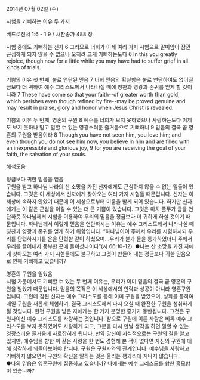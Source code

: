 2014년 07월 02일 (수)

시험을 기뻐하는 이유 두 가지



베드로전서 1:6 - 1:9 / 새찬송가 488 장


시험 중에도 기뻐하는 신자 
6 그러므로 너희가 이제 여러 가지 시험으로 말미암아 잠깐 근심하게 되지 않을 수 없으나 오히려 크게 기뻐하는도다
6 In this you greatly rejoice, though now for a little while you may have had to suffer grief in all kinds of trials.

기쁨의 이유 첫 번째, 불로 연단된 믿음
7 너희 믿음의 확실함은 불로 연단하여도 없어질 금보다 더 귀하여 예수 그리스도께서 나타나실 때에 칭찬과 영광과 존귀를 얻게 할 것이니라
7 These have come so that your faith--of greater worth than gold, which perishes even though refined by fire--may be proved genuine and may result in praise, glory and honor when Jesus Christ is revealed.  

기쁨의 이유 두 번째, 영혼의 구원
8 예수를 너희가 보지 못하였으나 사랑하는도다 이제도 보지 못하나 믿고 말할 수 없는 영광스러운 즐거움으로 기뻐하니 9 믿음의 결국 곧 영혼의 구원을 받음이라
8 Though you have not seen him, you love him; and even though you do not see him now, you believe in him and are filled with an inexpressible and glorious joy, 9 for you are receiving the goal of your faith, the salvation of your souls.

해석도움





정금보다 귀한 믿음을 얻음  
구원을 받고 하나님 나라의 산 소망을 가진 신자에게도 근심하지 않을 수 없는 일들이 있습니다. 그것은 이 세상에서 신자에게 찾아오는 여러 가지 시험들 때문입니다. 신자는 이 세상에 속하지 않았기 때문에 이 세상으로부터 미움을 받게 되어 있습니다. 하지만 신자에게는 이 같은 근심을 이길 수 있는 더 큰 기쁨이 있습니다. 그것은 마치 풀무가 금을 연단하듯 하나님께서 시험을 이용하여 우리의 믿음을 정금보다 더 귀하게 하실 것이기 때문입니다. 하나님께서 이렇게 믿음을 연단하시는 이유는 예수 그리스도께서 나타나실 때 칭찬과 영광과 존귀를 얻게 하기 위함입니다. “하나님이여 주께서 우리를 시험하시되 우리를 단련하시기를 은을 단련함 같이 하셨으며…우리가 불과 물을 통과하였더니 주께서 우리를 끌어내사 풍부한 곳에 들이셨나이다”(시 66:10-12). 
●나는 산 소망을 가진 자에게 찾아오는 여러 가지 시험들에도 불구하고 그것이 만들어 내는 정금보다 귀한 믿음으로 인해 기뻐하고 있습니까?  

영혼의 구원을 얻었음  
시험 가운데서도 기뻐할 수 있는 두 번째 이유는, 우리가 이미 믿음의 결국 곧 영혼의 구원을 받았기 때문입니다. 믿음의 목적은 이 세상에서의 안락과 성공이 아니라 영혼구원입니다. 그런데 참된 신자는 예수 그리스도를 통해 이미 구원을 받았으며, 성화를 통하여 매일 구원을 새롭게 체험하며, 결국 그리스도께서 다시 오실 때 완전한 구원을 성취하게 될 것입니다. 한편 구원을 받은 자에게는 한 가지 분명한 증거가 동반됩니다. 그것은 구원자이신 예수 그리스도를 사랑하는 것입니다. 참으로 구원에 이른 사람은 비록 예수 그리스도를 보지 못하였어도 사랑하게 되고, 그분을 다시 만날 생각을 하면 말할 수 없는 영광스러운 즐거움에 사로잡히게 됩니다. 만약 당신이 지식적으로는 구원의 길을 알고 있지만, 예수님을 향한 이 같은 사랑을 한 번도 경험해 본 적이 없다면 자신의 구원에 대해 심각하게 되돌아보아야 합니다. 구원은 구원자와의 관계입니다. 예수님을 사랑하고 기뻐하지 않으면서 구원의 확신을 말하는 것은 울리는 꽹과리에 지나지 않습니다.  
●나의 믿음은 영혼구원에 집중하고 있습니까? 나에게는 예수 그리스도를 향한 흠모함이 있습니까?
